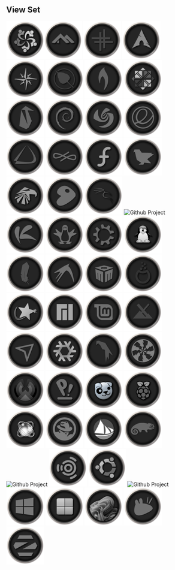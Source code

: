 ## View Set

<img src="Ring_256/Alma.png" alt="Github Project" style="width:20%;"><img src="Ring_256/Alpine.png" alt="Github Project" style="width:20%;"> 
<img src="Ring_256/Antix.png" alt="Github Project" style="width:20%;"> 
<img src="Ring_256/Arch.png" alt="Github Project" style="width:20%;"> 
<img src="Ring_256/Bluestar.png" alt="Github Project" style="width:20%;"> 
<img src="Ring_256/Bodhi.png" alt="Github Project" style="width:20%;"> 
<img src="Ring_256/Bunsenlabs.png" alt="Github Project" style="width:20%;"> 
<img src="Ring_256/Centos.png" alt="Github Project" style="width:20%;"> 
<img src="Ring_256/Clear.png" alt="Github Project" style="width:20%;"> 
<img src="Ring_256/Debian.png" alt="Github Project" style="width:20%;"> 
<img src="Ring_256/Deepin.png" alt="Github Project" style="width:20%;"> 
<img src="Ring_256/Elementary.png" alt="Github Project" style="width:20%;"> 
<img src="Ring_256/Endeavour.png" alt="Github Project" style="width:20%;"> 
<img src="Ring_256/Endless.png" alt="Github Project" style="width:20%;"> 
<img src="Ring_256/Fedora.png" alt="Github Project" style="width:20%;"> 
<img src="Ring_256/Feren.png" alt="Github Project" style="width:20%;"> 
<img src="Ring_256/Garuda.png" alt="Github Project" style="width:20%;"> 
<img src="Ring_256/Gentoo.png" alt="Github Project" style="width:20%;"> 
<img src="Ring_256/Kali.png" alt="Github Project" style="width:20%;"> 
<img src="Ring_256/Kali_Alt_.png" alt="Github Project" style="width:20%;"> 
<img src="Ring_256/Kaos.png" alt="Github Project" style="width:20%;"> 
<img src="Ring_256/Knoppix.png" alt="Github Project" style="width:20%;"> 
<img src="Ring_256/Kubuntu.png" alt="Github Project" style="width:20%;"> 
<img src="Ring_256/Linux.png" alt="Github Project" style="width:20%;"> 
<img src="Ring_256/Lite.png" alt="Github Project" style="width:20%;"> 
<img src="Ring_256/Lubuntu.png" alt="Github Project" style="width:20%;"> 
<img src="Ring_256/Mabox.png" alt="Github Project" style="width:20%;"> 
<img src="Ring_256/Mageia.png" alt="Github Project" style="width:20%;"> 
<img src="Ring_256/Mandriva.png" alt="Github Project" style="width:20%;"> 
<img src="Ring_256/Manjaro.png" alt="Github Project" style="width:20%;"> 
<img src="Ring_256/Mint.png" alt="Github Project" style="width:20%;"> 
<img src="Ring_256/MX.png" alt="Github Project" style="width:20%;"> 
<img src="Ring_256/Netrunner.png" alt="Github Project" style="width:20%;"> 
<img src="Ring_256/Nixos.png" alt="Github Project" style="width:20%;"> 
<img src="Ring_256/Parrot.png" alt="Github Project" style="width:20%;"> 
<img src="Ring_256/Peppermint.png" alt="Github Project" style="width:20%;"> 
<img src="Ring_256/Phoenix.png" alt="Github Project" style="width:20%;"> 
<img src="Ring_256/Pop.png" alt="Github Project" style="width:20%;"> 
<img src="Ring_256/Puppy.png" alt="Github Project" style="width:20%;"> 
<img src="Ring_256/Raspios.png" alt="Github Project" style="width:20%;"> 
<img src="Ring_256/ReactOS.png" alt="Github Project" style="width:20%;"> 
<img src="Ring_256/Redhat.png" alt="Github Project" style="width:20%;"> 
<img src="Ring_256/Solus.png" alt="Github Project" style="width:20%;"> 
<img src="Ring_256/Suse.png" alt="Github Project" style="width:20%;"> 
<img src="Ring_256/Ubuntu_Mate.png" alt="Github Project" style="width:20%;"> 
<img src="Ring_256/Ubuntu_Studio.png" alt="Github Project" style="width:20%;"> 
<img src="Ring_256/Ubuntu.png" alt="Github Project" style="width:20%;"> 
<img src="Ring_256/Void.png" alt="Github Project" style="width:20%;"> 
<img src="Ring_256/Windows10.png" alt="Github Project" style="width:20%;"> 
<img src="Ring_256/Windows.png" alt="Github Project" style="width:20%;"> 
<img src="Ring_256/Windows11.png" alt="Github Project" style="width:20%;"> 
<img src="Ring_256/Xubuntu.png" alt="Github Project" style="width:20%;"> 
<img src="Ring_256/Zorin.png" alt="Github Project" style="width:20%;"> 
